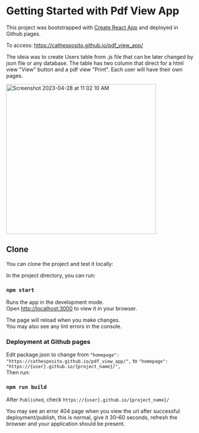 # Getting Started with Pdf View App

This project was bootstrapped with [Create React App](https://github.com/facebook/create-react-app) and deployed in Github pages.

To access: https://cathesposito.github.io/pdf_view_app/

The ideia was to create Users table from .js file that can be later changed by json file or any database. The table has two column that direct for a html view "View" button and a pdf view "Print". Each user will have their own pages.

<img width="403" alt="Screenshot 2023-04-28 at 11 02 10 AM" src="https://user-images.githubusercontent.com/73259833/235183754-241124a0-892d-4697-8e14-38e4469436f2.png">

## Clone

You can clone the project and test it locally:

In the project directory, you can run:

### `npm start`

Runs the app in the development mode.\
Open [http://localhost:3000](http://localhost:3000) to view it in your browser.

The page will reload when you make changes.\
You may also see any lint errors in the console.

### Deployment at Github pages

Edit package.json to change from `"homepage": "https://cathesposito.github.io/pdf_view_app/",` to `"homepage": "https://{user}.github.io/{project_name}/",`  
Then run:

### `npm run build` 

After `Published`, check `https://{user}.github.io/{project_name}/`

You may see an error 404 page when you view the url after successful deployment/publish, this is normal, give it 30–60 seconds, refresh the browser and your application should be present.
